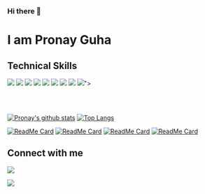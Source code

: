 ### Hi there 👋

# I am Pronay Guha

## Technical Skills

<div style="flex">
  
  <img src = "https://img.shields.io/badge/-JavaScript-F7DF1E?style=flat&logo=javascript&logoColor=black">
  <img src="https://img.shields.io/badge/-React-%23212121?style=flat&logo=React"> 
  <img src = "https://img.shields.io/badge/-HTML5-E34F26?style=flat&logo=html5&logoColor=white"> 
  <img src = "https://img.shields.io/badge/-CSS3-1572B6?style=flat&logo=css3&logoColor=white">
  <img src = "https://img.shields.io/badge/-Bootstrap-563D7C?style=flat&logo=bootstrap&logoColor=white">
  <img src="https://img.shields.io/badge/-MongoDB-4EA94B?style=flat&logo=mongodb&logoColor=white"> 
  <img src="https://img.shields.io/badge/-Express.js-404D59?style=flat"> 
  <img src="https://img.shields.io/badge/-NodeJS-black?style=flat&logo=node.js">
  <img src="<img src="https://img.shields.io/badge/-NodeJS-black?style=flat&logo=node.js">"></br>
</div>

</br></br>

[![Pronay's github stats](https://github-readme-stats.vercel.app/api?username=pronayguha13&show_icons=true&theme=radical)](https://github.com/pronayguha13)
[![Top Langs](https://github-readme-stats.vercel.app/api/top-langs/?username=pronayguha13&layout=compact&langs_count=8&theme=Gradient)](https://github.com/pronayguha13)

[![ReadMe Card](https://github-readme-stats.vercel.app/api/pin/?username=pronayguha13&repo=Course-Match&show_icons=true&theme=vue)](https://github.com/pronayguha13/Course-Match)
[![ReadMe Card](https://github-readme-stats.vercel.app/api/pin/?username=pronayguha13&repo=react-weather&show_icons=true&theme=vue)](https://github.com/pronayguha13/react-weather)
[![ReadMe Card](https://github-readme-stats.vercel.app/api/pin/?username=pronayguha13&repo=photosearchapp&show_icons=true&theme=vue)](https://github.com/pronayguha13/PhotoSearchApp)
[![ReadMe Card](https://github-readme-stats.vercel.app/api/pin/?username=pronayguha13&repo=react-music-player&show_icons=true&theme=vue)](https://github.com/pronayguha13/react-music-player)

## Connect with me

[<img src = "https://img.shields.io/badge/-Linkedin-ED8B00?style=social&logo=linkedin&logoColor=white">](https://www.linkedin.com/in/pronay-guha-730815193/)

[<img src = "https://img.shields.io/badge/-Medium-ED8B00?style=social&logo=medium&logoColor=white">](https://medium.com/@pronay.guha)
